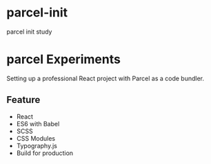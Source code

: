 # parcel-init
parcel init study

# parcel Experiments

Setting up a professional React project with Parcel as a code bundler.

## Feature

* React
* ES6 with Babel
* SCSS
* CSS Modules
* Typography.js
* Build for production